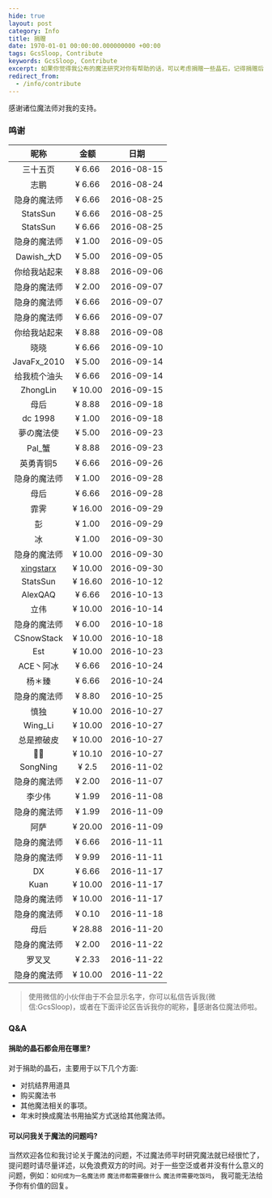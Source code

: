 ```yaml
---
hide: true
layout: post
category: Info
title: 捐赠
date: 1970-01-01 00:00:00.000000000 +00:00
tags: GcsSloop, Contribute
keywords: GcsSloop, Contribute
excerpt: 如果你觉得我公布的魔法研究对你有帮助的话，可以考虑捐赠一些晶石，记得捐赠后在留言板下面写上您的姓名或者昵称，以及可以在社交网络上找到的链接，以便将您添加到捐赠列表。
redirect_from:
  - /info/contribute
---
```


感谢诸位魔法师对我的支持。

### 鸣谢

|                    昵称                    |   金额    |     日期     |
| :--------------------------------------: | :-----: | :--------: |
|                   三十五页                   | ¥ 6.66  | 2016-08-15 |
|                    志鹏                    | ¥ 6.66  | 2016-08-24 |
|                  隐身的魔法师                  | ¥ 6.66  | 2016-08-25 |
|                 StatsSun                 | ¥ 6.66  | 2016-08-25 |
|                 StatsSun                 | ¥ 6.66  | 2016-08-25 |
|                  隐身的魔法师                  | ¥ 1.00  | 2016-09-05 |
|                Dawish_大D                 | ¥ 5.00  | 2016-09-05 |
|                  你给我站起来                  | ¥ 8.88  | 2016-09-06 |
|                  隐身的魔法师                  | ¥ 2.00  | 2016-09-07 |
|                  隐身的魔法师                  | ¥ 6.66  | 2016-09-07 |
|                  隐身的魔法师                  | ¥ 6.66  | 2016-09-07 |
|                  你给我站起来                  | ¥ 8.88  | 2016-09-08 |
|                    晓晓                    | ¥ 6.66  | 2016-09-10 |
|               JavaFx_2010                | ¥ 5.00  | 2016-09-14 |
|                  给我梳个油头                  | ¥ 6.66  | 2016-09-14 |
|                 ZhongLin                 | ¥ 10.00 | 2016-09-15 |
|                    母后                    | ¥ 8.88  | 2016-09-18 |
|                 dc 1998                  | ¥ 1.00  | 2016-09-18 |
|                  夢の魔法使                   | ¥ 5.00  | 2016-09-23 |
|                  Pal_蟹                   | ¥ 8.88  | 2016-09-23 |
|                  英勇青铜5                   | ¥ 6.66  | 2016-09-26 |
|                  隐身的魔法师                  | ¥ 1.00  | 2016-09-28 |
|                    母后                    | ¥ 6.66  | 2016-09-28 |
|                    霏霁                    | ¥ 16.00 | 2016-09-29 |
|                    彭                     | ¥ 1.00  | 2016-09-29 |
|                    冰                     | ¥ 1.00  | 2016-09-30 |
|                  隐身的魔法师                  | ¥ 10.00 | 2016-09-30 |
| [xingstarx](https://github.com/xingstarx) | ¥ 10.00 | 2016-09-30 |
|                 StatsSun                 | ¥ 16.60 | 2016-10-12 |
|                 AlexQAQ                  | ¥ 6.66  | 2016-10-13 |
|                    立伟                    | ¥ 10.00 | 2016-10-14 |
|                  隐身的魔法师                  | ¥ 6.00  | 2016-10-18 |
|                CSnowStack                | ¥ 10.00 | 2016-10-18 |
|                   Est                    | ¥ 10.00 | 2016-10-23 |
|                  ACE丶阿冰                  | ¥ 6.66  | 2016-10-24 |
|                   杨＊臻                    | ¥ 6.66  | 2016-10-24 |
|                  隐身的魔法师                  | ¥ 8.80  | 2016-10-25 |
|                    慎独                    | ¥ 10.00 | 2016-10-27 |
|                 Wing_Li                  | ¥ 10.00 | 2016-10-27 |
|                  总是擦破皮                   | ¥ 10.00 | 2016-10-27 |
|                   🌱🌱                   | ¥ 10.10 | 2016-10-27 |
|                 SongNing                 |  ¥ 2.5  | 2016-11-02 |
|                  隐身的魔法师                  | ¥ 2.00  | 2016-11-07 |
|                   李少伟                    | ¥ 1.99  | 2016-11-08 |
|                  隐身的魔法师                  | ¥ 1.99  | 2016-11-09 |
|                    阿萨                    | ¥ 20.00 | 2016-11-09 |
|                  隐身的魔法师                  | ¥ 6.66  | 2016-11-11 |
|                  隐身的魔法师                  | ¥ 9.99  | 2016-11-11 |
|                    DX                    | ¥ 6.66  | 2016-11-17 |
|                   Kuan                   | ¥ 10.00 | 2016-11-17 |
|                  隐身的魔法师                  | ¥ 10.00 | 2016-11-17 |
|                  隐身的魔法师                  | ¥ 0.10  | 2016-11-18 |
|                    母后                    | ¥ 28.88 | 2016-11-20 |
|                  隐身的魔法师                  | ¥ 2.00  | 2016-11-22 |
|                   罗叉叉                    | ¥ 2.33  | 2016-11-22 |
|                  隐身的魔法师                  | ¥ 10.00 | 2016-11-22 |



>使用微信的小伙伴由于不会显示名字，你可以私信告诉我(微信:GcsSloop)，或者在下面评论区告诉我你的昵称，🙏感谢各位魔法师啦。



### Q&A

#### 捐助的晶石都会用在哪里?

对于捐助的晶石，主要用于以下几个方面:

* 对抗结界用道具
* 购买魔法书
* 其他魔法相关的事项。
* 年末时换成魔法书用抽奖方式送给其他魔法师。



#### 可以问我关于魔法的问题吗?

当然欢迎各位和我讨论关于魔法的问题，不过魔法师平时研究魔法就已经很忙了，提问题时请尽量详述，以免浪费双方的时间。对于一些空泛或者并没有什么意义的问题，例如：`如何成为一名魔法师` `魔法师都需要做什么` `魔法师需要吃饭吗`， 我可能无法给予你有价值的回复。

